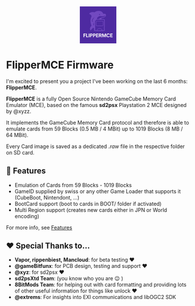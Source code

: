 <p align="center">
    <img src="images/FlipperMCE.svg" alt="FlipperMCE Logo" width="20%">
</p>

# FlipperMCE Firmware

I'm excited to present you a project I've been working on the last 6 months: **FlipperMCE**.

**FlipperMCE** is a fully Open Source Nintendo GameCube Memory Card Emulator (MCE), based on the famous **sd2psx** Playstation 2 MCE designed by @xyzz.

It implements the GameCube Memory Card protocol and therefore is able to emulate cards from 59 Blocks (0.5 MB / 4 MBit) up to 1019 Blocks (8 MB / 64 MBit).

Every Card image is saved as a dedicated *.raw* file in the respective folder on SD card.


## 🚀 Features

- Emulation of Cards from 59 Blocks - 1019 Blocks
- GameID supplied by swiss or any other Game Loader that supports it (CubeBoot, Nintendont, ...)
- BootCard support (boot to cards in BOOT/ folder if activated)
- Multi Region support (creates new cards either in JPN or World encoding)

For more info, see [Features](features.md)


## ❤️ Special Thanks to...

- **Vapor, rippenbiest, Mancloud**: for beta testing ❤️
- **@gameBitfunx**: for PCB design, testing and support ❤️
- **@xyz**: for sd2psx ❤️
- **sd2psXtd Team**: (you know who you are 😉 )
- **8BitMods Team**: for helping out with card formatting and providing lots of other useful information for things like unlock ❤️
- **@extrems**: For insights into EXI communications and libOGC2 SDK


